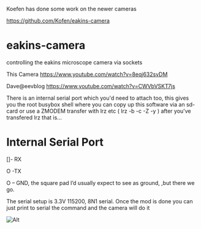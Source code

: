 Koefen has done some work on the newer cameras 

https://github.com/Kofen/eakins-camera

# eakins-camera

controlling the eakins microscope camera via sockets

This Camera https://www.youtube.com/watch?v=8eqj632svDM

Dave@eevblog https://www.youtube.com/watch?v=CWVbVSKT7js


There is an internal serial port which you'd need to attach too, this gives you the root busybox shell where you can copy up this software via an sd-card or use a ZMODEM transfer with lrz etc ( lrz -b -c -Z -y ) after you've transfered lrz that is...

<H1>Internal Serial Port</H1>

[]- RX

 O -TX 
 
 O – GND, the square pad I’d usually expect to see as ground, ,but there we go.
 
The serial setup is 3.3V 115200, 8N1 serial. Once the mod is done you can just print to serial the command and the camera will do it
 
![Alt](https://repobeats.axiom.co/api/embed/ddab9d8a2584bd055bde4cee54f10643dc6be75b.svg "Repobeats analytics image")
